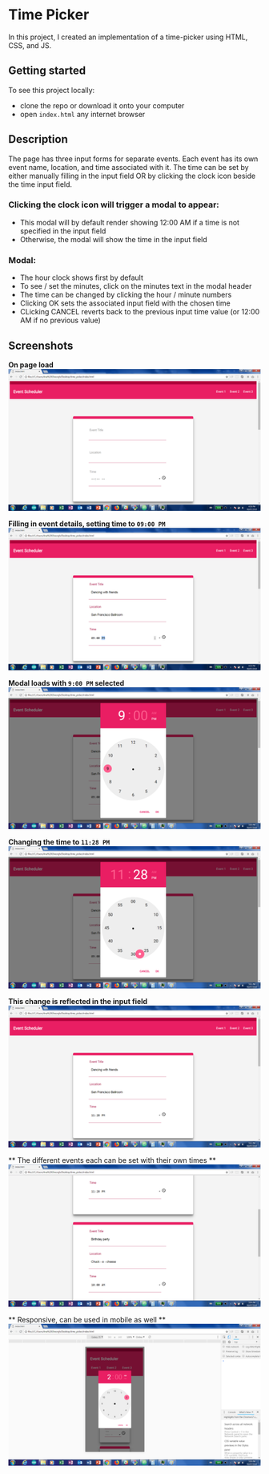 # Time Picker

In this project, I created an implementation of a time-picker using HTML, CSS, and JS. 

## Getting started

To see this project locally:
- clone the repo or download it onto your computer
- open `index.html` any internet browser

## Description

The page has three input forms for separate events. Each event has its own event name, location, and time associated with it.
The time can be set by either manually filling in the input field OR by clicking the clock icon beside the time input field.

### Clicking the clock icon will trigger a modal to appear:
  - This modal will by default render showing 12:00 AM if a time is not specified in the input field
  - Otherwise, the modal will show the time in the input field

### Modal:
  - The hour clock shows first by default
  - To see / set the minutes, click on the minutes text in the modal header
  - The time can be changed by clicking the hour / minute numbers
  - Clicking OK sets the associated input field with the chosen time
  - CLicking CANCEL reverts back to the previous input time value (or 12:00 AM if no previous value)

## Screenshots

**On page load** 
![alt text](./screenshots/baseline.png?raw=true "Baseline")

**Filling in event details, setting time to `09:00 PM `** 
![alt text](./screenshots/first_clock_input.png?raw=true "First input")

**Modal loads with `9:00 PM` selected** 
![alt text](./screenshots/modal_first_clock.png?raw=true "First modal")

**Changing the time to `11:28 PM`**
![alt text](./screenshots/modal_first_clock_changed.png?raw=true "Changing first modal")

**This change is reflected in the input field** 
![alt text](./screenshots/updated_first_clock.png?raw=true "Change in input field")

** The different events each can be set with their own times **
![alt text](./screenshots/second_clock_input.png?raw=true "Diff events, diff times")

** Responsive, can be used in mobile as well ** 
![alt text](./screenshots/mobile_view.png?raw=true "Mobile view")





